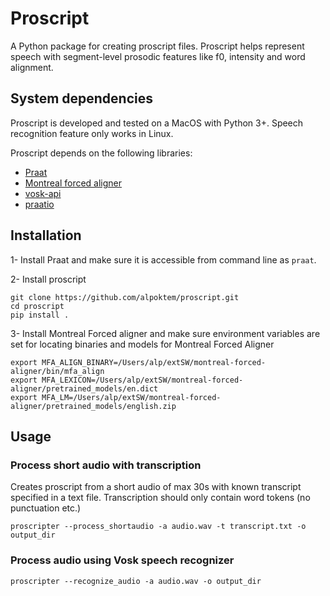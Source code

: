 # Proscript

A Python package for creating proscript files. Proscript helps represent speech with segment-level prosodic features like f0, intensity and word alignment. 

## System dependencies

Proscript is developed and tested on a MacOS with Python 3+. Speech recognition feature only works in Linux. 

Proscript depends on the following libraries:

- [Praat](http://www.fon.hum.uva.nl/praat/)
- [Montreal forced aligner](https://github.com/MontrealCorpusTools/Montreal-Forced-Aligner)
- [vosk-api](https://github.com/alphacep/vosk-api)
- [praatio](https://github.com/timmahrt/praatIO)

## Installation

1- Install Praat and make sure it is accessible from command line as `praat`.

2- Install proscript

```
git clone https://github.com/alpoktem/proscript.git
cd proscript
pip install .
```

3- Install Montreal Forced aligner and make sure environment variables are set for locating binaries and models for Montreal Forced Aligner
```
export MFA_ALIGN_BINARY=/Users/alp/extSW/montreal-forced-aligner/bin/mfa_align
export MFA_LEXICON=/Users/alp/extSW/montreal-forced-aligner/pretrained_models/en.dict
export MFA_LM=/Users/alp/extSW/montreal-forced-aligner/pretrained_models/english.zip
```

## Usage

### Process short audio with transcription

Creates proscript from a short audio of max 30s with known transcript specified in a text file. Transcription should only contain word tokens (no punctuation etc.)

```
proscripter --process_shortaudio -a audio.wav -t transcript.txt -o output_dir
```
### Process audio using Vosk speech recognizer

```
proscripter --recognize_audio -a audio.wav -o output_dir
```
